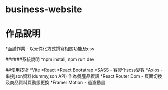 # business-website

# 作品說明
*面試作業 - 以元件化方式撰寫相關功能及css

######系統說明
*npm install, npm run dev




##使用技術
*Vite
*React
*React Bootstrap
*SASS - 客製化scss變數
*Axios - 串接json資料(dummyjson API) 作為餐產品資訊
*React Router Dom - 頁面切換及商品資料頁動態更換
*Framer Motion - 過濾動畫


